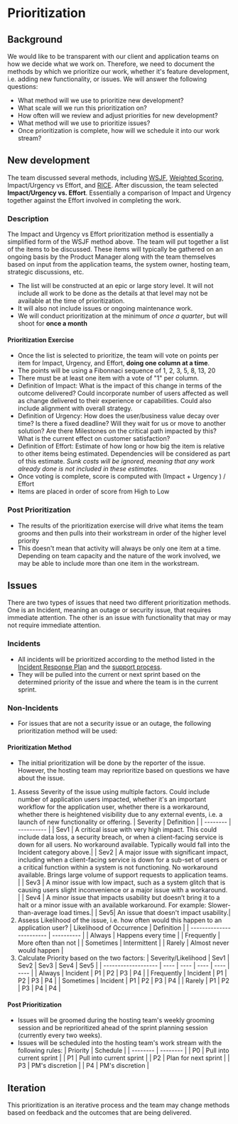 # Prioritization

## Background
We would like to be transparent with our client and application teams on how we decide what we work on. Therefore, we need to document the methods by which we prioritize our work, whether it's feature development, i.e. adding new functionality, or issues.
We will answer the following questions:
* What method will we use to prioritize new development?
* What scale will we run this prioritization on?
* How often will we review and adjust priorities for new development?
* What method will we use to prioritize issues?
* Once prioritization is complete, how will we schedule it into our work stream?

## New development
The team discussed several methods, including [WSJF](https://www.scaledagileframework.com/wsjf/), [Weighted Scoring](https://www.productplan.com/glossary/weighted-scoring/), Impact/Urgency vs Effort, and [RICE](https://www.productplan.com/glossary/rice-scoring-model/). After discussion, the team selected **Impact/Urgency vs. Effort**. Essentially a comparison of Impact and Urgency together against the Effort involved in completing the work.

### Description

The Impact and Urgency vs Effort prioritization method is essentially a simplified form of the WSJF method above. The team will put together a list of the items to be discussed. These items will typically be gathered on an ongoing basis by the Product Manager along with the team themselves based on input from the application teams, the system owner, hosting team, strategic discussions, etc.
* The list will be constructed at an epic or large story level. It will not include all work to be done as the details at that level may not be available at the time of prioritization.
* It will also not include issues or ongoing maintenance work.
* We will conduct prioritization at the minimum of _once a quarter_, but will shoot for **once a month**
#### Prioritization Exercise
* Once the list is selected to prioritize, the team will vote on points per item for Impact, Urgency, and Effort, **doing one column at a time**.
* The points will be using a Fibonnaci sequence of 1, 2, 3, 5, 8, 13, 20
* There must be at least one item with a vote of "1" per column.
* Definition of Impact: What is the impact of this change in terms of the outcome delivered? Could incorporate number of users affected as well as change delivered to their experience or capabilities. Could also include alignment with overall strategy.
* Definition of Urgency: How does the user/business value decay over time? Is there a fixed deadline? Will they wait for us or move to another solution? Are there Milestones on the critical path impacted by this? What is the current effect on customer satisfaction?
* Definition of Effort: Estimate of how long or how big the item is relative to other items being estimated. Dependencies will be considered as part of this estimate. _Sunk costs will be ignored, meaning that any work already done is not included in these estimates._
* Once voting is complete, score is computed with (Impact + Urgency ) / Effort
* Items are placed in order of score from High to Low
### Post Prioritization
* The results of the prioritization exercise will drive what items the team grooms and then pulls into their workstream in order of the higher level priority
* This doesn't mean that activity will always be only one item at a time. Depending on team capacity and the nature of the work involved, we may be able to include more than one item in the workstream.

## Issues
There are two types of issues that need two different prioritization methods. One is an Incident, meaning an outage or security issue, that requires immediate attention. The other is an issue with functionality that may or may not require immediate attention.
### Incidents
* All incidents will be prioritized according to the method listed in the [Incident Response Plan](https://acf-headstart.box.com/s/qvvzav6qy6swy7i6dj5a6125uw8ws29q) and the [support process](https://github.com/OHS-Hosting-Infrastructure/infrastructure/blob/main/docs/how-we-work/support-process.md#support-response-workflow-for-hosting-team).
* They will be pulled into the current or next sprint based on the determined priority of the issue and where the team is in the current sprint.
### Non-Incidents
* For issues that are not a security issue or an outage, the following prioritization method will be used:
#### Prioritization Method
* The initial prioritization will be done by the reporter of the issue. However, the hosting team may reprioritize based on questions we have about the issue.
1. Assess Severity of the issue using multiple factors. Could include number of application users impacted, whether it's an important workflow for the application user, whether there is a workaround, whether there is heightened visibility due to any external events, i.e. a launch of new functionality or offering.
   | Severity | Definition |
   | -------- | ---------- |
   | Sev1 | A critical issue with very high impact. This could include data loss, a security breach, or when a client-facing service is down for all users. No workaround available. Typically would fall into the Incident category above.|
   | Sev2 | A major issue with significant impact, including when a client-facing service is down for a sub-set of users or a critical function within a system is not functioning. No workaround available. Brings large volume of support requests to application teams. |
   | Sev3 | A minor issue with low impact, such as a system glitch that is causing users slight inconvenience or a major issue with a workaround. |
   | Sev4 | A minor issue that impacts usability but doesn’t bring it to a halt or a minor issue with an available workaround. For example: Slower-than-average load times.|
   | Sev5| An issue that doesn't impact usability.|
1. Assess Likelihood of the issue, i.e. how often would this happen to an application user?
   | Likelihood of Occurrence | Definition |
   | ------------------------ | ---------- |
   | Always | Happens every time |
   | Frequently | More often than not |
   | Sometimes | Intermittent |
   | Rarely | Almost never would happen |
1. Calculate Priority based on the two factors:
   | Severity/Likelihood | Sev1 | Sev2 | Sev3 | Sev4 | Sev5 |
   | ------------------- | ---- | ---- | ---- | ---- | ---- |
   | Always | Incident | P1 | P2 | P3 | P4 |
   | Frequently | Incident | P1 | P2 | P3 | P4 |
   | Sometimes | Incident | P1 | P2 | P3 | P4 |
   | Rarely | P1 | P2 | P3 | P4 | P4 |
#### Post Prioritization
* Issues will be groomed during the hosting team's weekly grooming session and be reprioritized ahead of the sprint planning session (currently every two weeks).
* Issues will be scheduled into the hosting team's work stream with the following rules:
  | Priority | Schedule |
  | -------- | -------- |
  | P0 | Pull into current sprint |
  | P1 | Pull into current sprint |
  | P2 | Plan for next sprint |
  | P3 | PM's discretion |
  | P4 | PM's discretion |
## Iteration
This prioritization is an iterative process and the team may change methods based on feedback and the outcomes that are being delivered.
